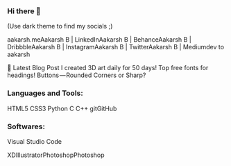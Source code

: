 ### Hi there 👋

(Use dark theme to find my socials ;)

aakarsh.meAakarsh B | LinkedInAakarsh B | BehanceAakarsh B | DribbbleAakarsh B | InstagramAakarsh B | TwitterAakarsh B | Mediumdev to aakarsh




📕 Latest Blog Post
I created 3D art daily for 50 days!
Top free fonts for headings!
Buttons — Rounded Corners or Sharp?

### Languages and Tools:
HTML5 CSS3 Python C C++ gitGitHub


### Softwares:
Visual Studio Code

XDIllustratorPhotoshopPhotoshop
